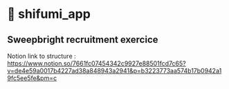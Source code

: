 # 👾 shifumi_app
## Sweepbright recruitment exercice

Notion link to structure : https://www.notion.so/7661fc07454342c9927e88501fcd7c65?v=de4e59a0017b4227ad38a848943a2941&p=b3223773aa574b17b0942a19fc5ee5fe&pm=c
